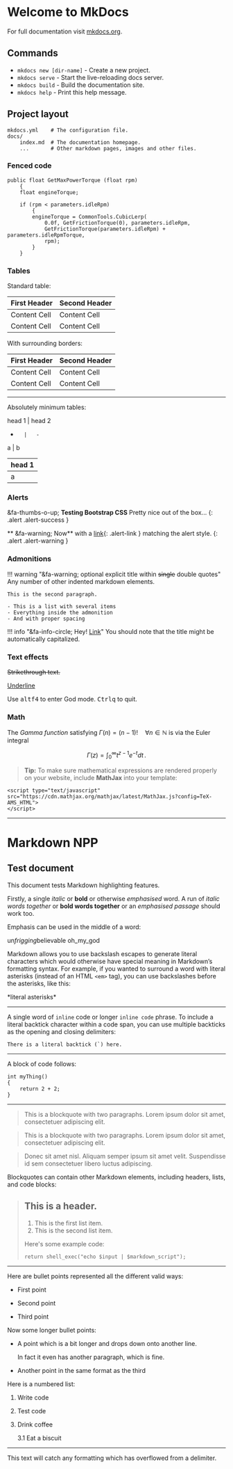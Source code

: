 # Welcome to MkDocs

For full documentation visit [mkdocs.org](http://mkdocs.org).

## Commands

* `mkdocs new [dir-name]` - Create a new project.
* `mkdocs serve` - Start the live-reloading docs server.
* `mkdocs build` - Build the documentation site.
* `mkdocs help` - Print this help message.

## Project layout

    mkdocs.yml    # The configuration file.
    docs/
        index.md  # The documentation homepage.
        ...       # Other markdown pages, images and other files.

### Fenced code

```
public float GetMaxPowerTorque (float rpm)
	{
	float engineTorque;

	if (rpm < parameters.idleRpm)
		{
		engineTorque = CommonTools.CubicLerp(
			0.0f, GetFrictionTorque(0), parameters.idleRpm,
			GetFrictionTorque(parameters.idleRpm) + parameters.idleRpmTorque,
			rpm);
		}
	}
```

### Tables

Standard table:

First Header  | Second Header
------------- | -------------
Content Cell  | Content Cell
Content Cell  | Content Cell

With surrounding borders:

| First Header  | Second Header |
| ------------- | ------------- |
| Content Cell  | Content Cell  |
| Content Cell  | Content Cell  |

***

Absolutely minimum tables:

head 1 	| 	head 2
-		|	-
a		|	b

|head 1|
|-|
|a|

### Alerts

&fa-thumbs-o-up; **Testing Bootstrap CSS** Pretty nice out of the box...
{: .alert .alert-success }

** &fa-warning; Now** with a [link](#){: .alert-link } matching the alert style.
{: .alert .alert-warning }

### Admonitions

!!! warning "&fa-warning; optional explicit title within <del>single</del> double quotes"
    Any number of other indented markdown elements.

    This is the second paragraph.

	- This is a list with several items
	- Everything inside the admonition
	- And with proper spacing

!!! info "&fa-info-circle; Hey! [Link](#)"
    You should note that the title might be automatically capitalized.

### Text effects

<del>Strikethrough text.</del>

<u>Underline</u>

Use <kbd>alt</kbd><kbd>f4</kbd> to enter God mode. <kbd>Ctrl</kbd><kbd>q</kbd> to quit.

### Math

The *Gamma function* satisfying $\Gamma(n) = (n-1)!\quad\forall n\in\mathbb N$ is via the Euler integral

$$
\Gamma(z) = \int_0^\infty t^{z-1}e^{-t}dt\,.
$$

> **Tip:** To make sure mathematical expressions are rendered properly on your website, include **MathJax** into your template:

```
<script type="text/javascript" src="https://cdn.mathjax.org/mathjax/latest/MathJax.js?config=TeX-AMS_HTML">
</script>
```

----

# Markdown NPP

## Test document

This document tests Markdown highlighting features.

Firstly, a single *italic* or **bold** or otherwise _emphasised_ word.
A run of *italic words together* or **bold words together** or an _emphasised passage_ should work too.

Emphasis can be used in the middle of a word:

un*frigging*believable  oh_my_god

Markdown allows you to use backslash escapes to generate literal characters which would otherwise have special meaning in Markdown’s formatting syntax. For example, if you wanted to surround a word with literal asterisks (instead of an HTML `<em>` tag), you can use backslashes before the asterisks, like this:

\*literal asterisks\*

----

A single word of `inline` code or longer `inline code` phrase.
To include a literal backtick character within a code span,
you can use multiple backticks as the opening and closing delimiters:

``There is a literal backtick (`) here.``

----

A block of code follows:

	int myThing()
	{
		return 2 + 2;
	}

----

> This is a blockquote with two paragraphs. Lorem ipsum dolor sit amet,
> consectetuer adipiscing elit.

> This is a blockquote with two paragraphs. Lorem ipsum dolor sit amet,
consectetuer adipiscing elit.

> Donec sit amet nisl. Aliquam semper ipsum sit amet velit. Suspendisse
id sem consectetuer libero luctus adipiscing.

Blockquotes can contain other Markdown elements, including headers, lists, and code blocks:

> ## This is a header.
>
> 1.   This is the first list item.
> 2.   This is the second list item.
>
> Here's some example code:
>
>     return shell_exec("echo $input | $markdown_script");

----

Here are bullet points represented all the different valid ways:

* First point
+ Second point
- Third point

Now some longer bullet points:

- 	A point which is a bit longer and
	drops down onto another line.

	In fact it even has another paragraph, which is fine.

-	Another point in the same format as the third

Here is a numbered list:

1. Write code
2. Test code
3. Drink coffee

	3.1 Eat a biscuit

----

This text will catch any formatting which has overflowed from a delimiter.